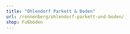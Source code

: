 ```yaml
---
title: "Ohlendorf Parkett & Boden"
url: /ronnenberg/ohlendorf-parkett-und-boden/
shop: Fußböden
---
```


